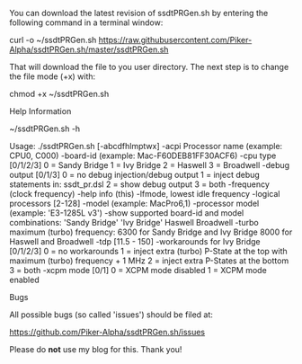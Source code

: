 You can download the latest revision of ssdtPRGen.sh by entering the following command in a terminal window:

curl -o ~/ssdtPRGen.sh https://raw.githubusercontent.com/Piker-Alpha/ssdtPRGen.sh/master/ssdtPRGen.sh

That will download the file to you user directory. The next step is to change the file mode (+x) with: 
 
chmod +x ~/ssdtPRGen.sh

Help Information

~/ssdtPRGen.sh -h

Usage: ./ssdtPRGen.sh [-abcdfhlmptwx]
       -acpi Processor name (example: CPU0, C000)
       -board-id (example: Mac-F60DEB81FF30ACF6)
       -cpu type [0/1/2/3]
          0 = Sandy Bridge
          1 = Ivy Bridge
          2 = Haswell
          3 = Broadwell
       -debug output [0/1/3]
          0 = no debug injection/debug output
          1 = inject debug statements in: ssdt_pr.dsl
          2 = show debug output
          3 = both
       -frequency (clock frequency)
       -help info (this)
       -lfmode, lowest idle frequency
       -logical processors [2-128]
       -model (example: MacPro6,1)
       -processor model (example: 'E3-1285L v3')
       -show supported board-id and model combinations:
          'Sandy Bridge'
          'Ivy Bridge'
           Haswell
           Broadwell
       -turbo maximum (turbo) frequency:
          6300 for Sandy Bridge and Ivy Bridge
          8000 for Haswell and Broadwell
       -tdp [11.5 - 150]
       -workarounds for Ivy Bridge [0/1/2/3]
          0 = no workarounds
          1 = inject extra (turbo) P-State at the top with maximum (turbo) frequency + 1 MHz
          2 = inject extra P-States at the bottom
          3 = both
       -xcpm mode [0/1]
          0 = XCPM mode disabled
          1 = XCPM mode enabled

Bugs

All possible bugs (so called 'issues') should be filed at:

https://github.com/Piker-Alpha/ssdtPRGen.sh/issues

Please do **not** use my blog for this. Thank you!
